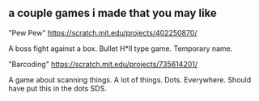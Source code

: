 a couple games i made that you may like
-
"Pew Pew"
https://scratch.mit.edu/projects/402250870/

A boss fight against a box. Bullet H*ll type game. Temporary name.

"Barcoding"
https://scratch.mit.edu/projects/735614201/

A game about scanning things. A lot of things. Dots. Everywhere. Should have put this in the dots SDS.